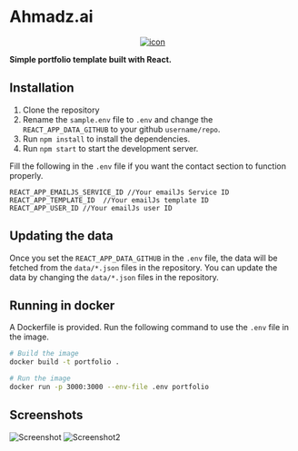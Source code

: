 # Ahmadz.ai
<p align="center">
  <a href="http://www.ahmadz.ai"><img alt="icon" src="https://img.shields.io/badge/Live-Demo-blueviolet?style=flat-square"></a>
</p>

**Simple portfolio template built with React.**

## Installation

1. Clone the repository
2. Rename the `sample.env` file to `.env` and change the `REACT_APP_DATA_GITHUB` to your github `username/repo`.
3. Run `npm install` to install the dependencies.
4. Run `npm start` to start the development server.

Fill the following in the `.env` file if you want the contact section to function properly.

```
REACT_APP_EMAILJS_SERVICE_ID //Your emailJs Service ID
REACT_APP_TEMPLATE_ID  //Your emailJs template ID
REACT_APP_USER_ID //Your emailJs user ID
```

## Updating the data
Once you set the `REACT_APP_DATA_GITHUB` in the `.env` file, the data will be fetched from the `data/*.json` files in the repository. 
You can update the data by changing the `data/*.json` files in the repository.

## Running in docker
A Dockerfile is provided. Run the following command to use the `.env` file in the image.
```sh
# Build the image
docker build -t portfolio .

# Run the image
docker run -p 3000:3000 --env-file .env portfolio
```

## Screenshots
![Screenshot](https://i.imgur.com/Ejy5dJx.png)
![Screenshot2](https://i.imgur.com/dTPRTJr.png)
